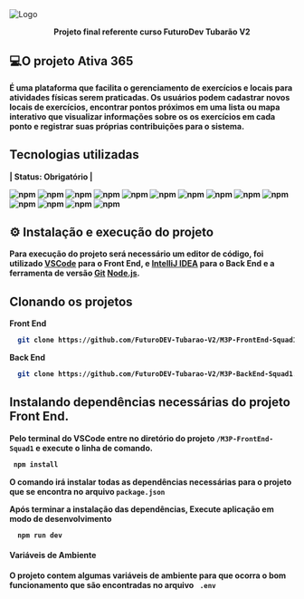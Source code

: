 <img src="src\assets\images\logo.png" alt="Logo"/>


<p align="center"> <strong> Projeto final referente curso FuturoDev Tubarão V2 </p>

## 💻O projeto **Ativa 365**

É uma plataforma que facilita o gerenciamento de exercícios e locais para atividades físicas serem praticadas. Os usuários
podem cadastrar novos locais de exercícios, encontrar pontos próximos em uma  lista ou mapa interativo que visualizar informações 
sobre os os exercícios em cada ponto e registrar suas próprias contribuições para o sistema.

## Tecnologias utilizadas 
|    Status: Obrigatório  |

![npm](https://img.shields.io/npm/v/react?color=black&label=React&logo=react)
![npm](https://img.shields.io/npm/v/react-leaflet?color=black&label=react-leaflet&logo=react)
![npm](https://img.shields.io/npm/v/react-hook-form?color=black&label=react-hook-form&logo=react)
![npm](https://img.shields.io/npm/v/react-router-dom?color=black&label=react-router-dom&logo=react)
![npm](https://img.shields.io/npm/v/typescript?color=black&label=Typescript&logo=typescript&logoColor=blue)
![npm](https://img.shields.io/npm/v/react-dom?color=black&label=react-dom&logo=insomnia&logoColor=purple)
![npm](https://img.shields.io/npm/v/@emotion/react?color=black&label=@emotion/react&logo=sqlite&logoColor=Blue)
![npm](https://img.shields.io/npm/v/@emotion/styled?color=black&label=@emotion/styled&logo=sqlite&logoColor=Blue)
![npm](https://img.shields.io/npm/v/@hookform/resolvers?color=black&label=@hookform/resolvers&logo=sqlite&logoColor=Blue)
![npm](https://img.shields.io/npm/v/@mui/icons-material?color=black&label=@mui/icons-material&logo=sqlite&logoColor=Blue)
![npm](https://img.shields.io/npm/v/json-server?color=black&label=json-server&logo=sqlite&logoColor=Blue)
![npm](https://img.shields.io/npm/v/lucide-react?color=black&label=lucide-react&logo=sqlite&logoColor=Blue)
![npm](https://img.shields.io/npm/v/styled-components?color=black&label=styled-components&logo=sqlite&logoColor=Blue)
![npm](https://img.shields.io/npm/v/zod?color=black&label=zod&logo=sqlite&logoColor=Blue)

## ⚙ Instalação e execução do projeto
 
Para execução do projeto será necessário um editor de código, 
foi utilizado [VSCode](https://code.visualstudio.com/) para o Front End,
e [IntelliJ IDEA](https://www.jetbrains.com/idea/download/?section=windows) para o Back End 
e a ferramenta de versão [Git](https://git-scm.com)
[Node.js](https://nodejs.org/en). 

### 

## Clonando os projetos

Front End
```bash
  git clone https://github.com/FuturoDEV-Tubarao-V2/M3P-FrontEnd-Squad1.git
```
Back End 
```bash
  git clone https://github.com/FuturoDEV-Tubarao-V2/M3P-BackEnd-Squad1.git
```
### 

## Instalando dependências necessárias do projeto Front End.

Pelo terminal do VSCode entre no diretório do projeto `/M3P-FrontEnd-Squad1`
e execute o linha de comando.

```bash
 npm install
```
O comando irá  instalar todas as dependências 
necessárias para o projeto que se encontra no arquivo `package.json`

Após terminar a instalação das dependências, Execute aplicação em modo de desenvolvimento

```
  npm run dev
```

#### Variáveis de Ambiente

O projeto contem algumas variáveis de ambiente para que ocorra o bom funcionamento que são encontradas no arquivo ` .env`
